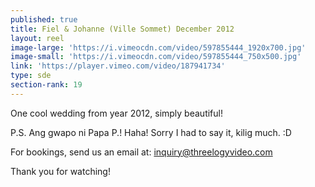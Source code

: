 ```yaml
---
published: true
title: Fiel & Johanne (Ville Sommet) December 2012
layout: reel
image-large: 'https://i.vimeocdn.com/video/597855444_1920x700.jpg'
image-small: 'https://i.vimeocdn.com/video/597855444_750x500.jpg'
link: 'https://player.vimeo.com/video/187941734'
type: sde
section-rank: 19
---
```

One cool wedding from year 2012, simply beautiful!  

P.S. Ang gwapo ni Papa P.! Haha! Sorry I had to say it, kilig much. :D

For bookings, send us an email at: inquiry@threelogyvideo.com

Thank you for watching!
